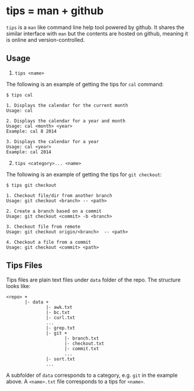 tips = man + github
===================

`tips` is a `man` like command line help tool powered by github. It shares the similar interface with `man` but the contents are hosted on github, meaning it is online and version-controlled.

Usage
-----

1) `tips <name>`

The following is an example of getting the tips for `cal` command:

```
$ tips cal

1. Displays the calendar for the current month
Usage: cal

2. Displays the calendar for a year and month
Usage: cal <month> <year>
Example: cal 8 2014

3. Displays the calendar for a year
Usage: cal <year>
Example: cal 2014
```

2) `tips <category>... <name>`

The following is an example of getting the tips for `git checkout`:

```
$ tips git checkout

1. Checkout file/dir from another branch
Usage: git checkout <branch> -- <path>

2. Create a branch based on a commit
Usage: git checkout <commit> -b <branch>

3. Checkout file from remote 
Usage: git checkout origin/<branch>  -- <path>

4. Checkout a file from a commit
Usage: git checkout <commit> <path>
```

Tips Files
----------

Tips files are plain text files under `data` folder of the repo. The structure looks like:

```
<repo> +
       |- data +
               |- awk.txt
               |- bc.txt
               |- curl.txt
               ...
               |- grep.txt
               |- git +
                      |- branch.txt
                      |- checkout.txt
                      |- commit.txt
                      ...
               |- sort.txt
               ...

```

A subfolder of `data` corresponds to a category, e.g. `git` in the example above. A `<name>.txt` file corresponds to a tips for `<name>`. 
